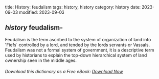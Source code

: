 title: History: feudalism
tags: history, history
category: history
date: 2023-09-03
modified: 2023-09-03

## _history_  feudalism-
Feudalism is the term ascribed to the system of
organization of land into 'Fiefs' controlled by a lord, and tended by
the lords servants or Vassals.   Feudalism was not a formal system of
government, it is a descriptive term used by historians to explain the
top-down hierarchical system of land ownership seen in the middle ages.


###### Download *this* dictionary as a Free eBook: [Download Now]({static}static/SerfHistoryDictionary.pdf)

